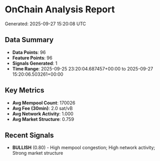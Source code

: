 # OnChain Analysis Report
Generated: 2025-09-27 15:20:08 UTC

## Data Summary
- **Data Points**: 96
- **Feature Points**: 96
- **Signals Generated**: 1
- **Time Range**: 2025-09-25 23:20:04.687457+00:00 to 2025-09-27 15:20:06.503261+00:00

## Key Metrics
- **Avg Mempool Count**: 170026
- **Avg Fee (30min)**: 2.0 sat/vB
- **Avg Network Activity**: 1.000
- **Avg Market Structure**: 0.759

## Recent Signals
- **BULLISH** (0.80) - High mempool congestion; High network activity; Strong market structure
